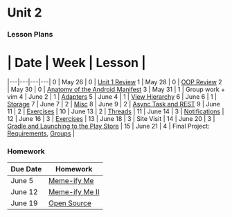 # Unit 2

### Lesson Plans

 # |  Date | Week | Lesson |
|---|---|---|---|
0 | May 26 | 0 | [Unit 1 Review](lessons/0_Review.md)
1 | May 28 | 0 | [OOP Review](lessons/01_OOP-Review.md)
2 | May 30 | 0 | [Anatomy of the Android Manifest](lessons/02_Anatomy-Manifest.md)
3 | May 31 | 1 | Group work + vim
4 | June 2 | 1 | [Adapters](lessons/04_Adapters.md)
5 | June 4 | 1 | [View Hierarchy](lessons/05_View-Hierarchy.md)
6 | June 6 | 1 | [Storage](lessons/06_Storage.md)
7 | June 7 | 2 | [Misc](lessons/07_Misc.md)
8 | June 9 | 2 | [Async Task and REST](lessons/08_Async-REST.md)
9 | June 11 | 2 | [Exercises](exercises/09_Exercises.md) |
10 | June 13 | 2 | [Threads](lessons/10_Threads.md) |
11 | June 14 | 3 | [Notifications](lessons/11_Notifications.md) |
12 | June 16 | 3 | [Exercises](exercises/12_Exercises.md) |
13 | June 18 | 3 | Site Visit |
14 | June 20 | 3 | [Gradle and Launching to the Play Store](lessons/14_Gradle-Play.md) |
15 | June 21 | 4 | Final Project: [Requirements](project/requirements.md), [Groups](project/groups.md) |

### Homework

| Due Date | Homework|
|--- |---|
| June 5 | [Meme-ify Me](homework/week-0.md) |
| June 12 | [Meme-ify Me II](homework/week-1.md) |
| June 19 | [Open Source](homework/week-2.md) |
